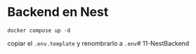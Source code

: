 # Backend en Nest

```
docker compose up -d
```


copiar el ```.env.template``` y renombrarlo a ```.env```# 11-NestBackend
